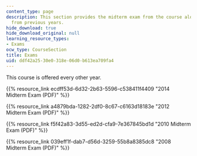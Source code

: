 ```yaml
---
content_type: page
description: This section provides the midterm exam from the course along with exams
  from previous years.
hide_download: true
hide_download_original: null
learning_resource_types:
- Exams
ocw_type: CourseSection
title: Exams
uid: ddf42a25-30e0-318e-06d0-b613ea709fa4
---
```


This course is offered every other year.

{{% resource_link ecdff53d-6d32-2b63-5596-c538411f4409 "2014 Midterm Exam (PDF)" %}}

{{% resource_link a4879bda-1282-2df0-8c67-c6163d18183e "2012 Midterm Exam (PDF)" %}}

{{% resource_link f5f42a83-3d55-ed2d-cfa9-7e367845bd1d "2010 Midterm Exam (PDF)" %}}

{{% resource_link 039eff1f-dab7-d56d-3259-55b8a8385dc8 "2008 Midterm Exam (PDF)" %}}